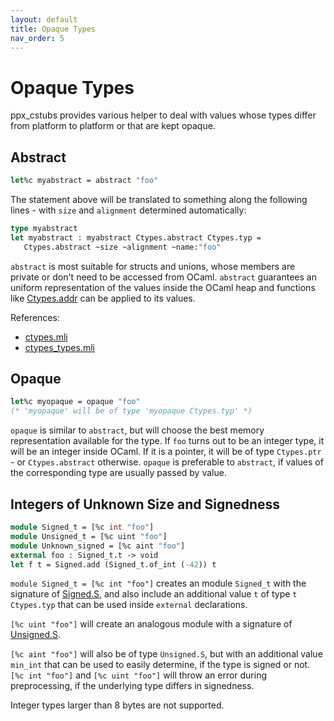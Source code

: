 ```yaml
---
layout: default
title: Opaque Types
nav_order: 5
---
```


# Opaque Types

ppx_cstubs provides various helper to deal with values whose types
differ from platform to platform or that are kept opaque.

## Abstract

```ocaml
let%c myabstract = abstract "foo"
```

The statement above will be translated to something along the
following lines - with `size` and `alignment` determined
automatically:

```ocaml
type myabstract
let myabstract : myabstract Ctypes.abstract Ctypes.typ = 
   Ctypes.abstract ~size ~alignment ~name:"foo"
```


`abstract` is most suitable for structs and unions, whose members are
private or don't need to be accessed from OCaml. `abstract` guarantees
an uniform representation of the values inside the OCaml heap and
functions like
[Ctypes.addr](https://github.com/ocamllabs/ocaml-ctypes/blob/b19b190ad5083d03130dd67508705da77c1c5089/src/ctypes/ctypes.mli#L435)
can be applied to its values.

References: 
* [ctypes.mli](https://github.com/ocamllabs/ocaml-ctypes/blob/b19b190ad5083d03130dd67508705da77c1c5089/src/ctypes/ctypes.mli#L101)
* [ctypes\_types.mli](https://github.com/ocamllabs/ocaml-ctypes/blob/b19b190ad5083d03130dd67508705da77c1c5089/src/ctypes/ctypes_types.mli#L330)

## Opaque

```ocaml
let%c myopaque = opaque "foo"
(* 'myopaque' will be of type 'myopaque Ctypes.typ' *)
```

`opaque` is similar to `abstract`, but will choose the best memory
representation available for the type. If `foo` turns out to be an
integer type, it will be an integer inside OCaml. If it is a pointer,
it will be of type `Ctypes.ptr` - or `Ctypes.abstract`
otherwise. `opaque` is preferable to `abstract`, if values of the
corresponding type are usually passed by value.


## Integers of Unknown Size and Signedness

```ocaml
module Signed_t = [%c int "foo"]
module Unsigned_t = [%c uint "foo"]
module Unknown_signed = [%c aint "foo"]
external foo : Signed_t.t -> void
let f t = Signed.add (Signed_t.of_int (-42)) t
```

`module Signed_t = [%c int "foo"]` creates an module `Signed_t` with
the signature of
[Signed.S](https://github.com/ocamllabs/ocaml-integers/blob/41846f424b13af552200939228492d29bd06a495/src/signed.mli#L10),
and also include an additional value `t` of type `t Ctypes.typ` that
can be used inside `external` declarations.

`[%c uint "foo"]` will create an analogous module with a signature of
[Unsigned.S](https://github.com/ocamllabs/ocaml-integers/blob/41846f424b13af552200939228492d29bd06a495/src/unsigned.mli#L10).

`[%c aint "foo"]` will also be of type `Unsigned.S`, but with an
additional value `min_int` that can be used to easily determine, if the
type is signed or not. `[%c int "foo"]` and `[%c uint "foo"]` will
throw an error during preprocessing, if the underlying type differs in
signedness.

Integer types larger than 8 bytes are not supported.
